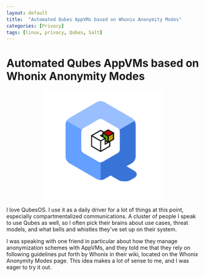 ```yaml
---
layout: default
title:  "Automated Qubes AppVMs based on Whonix Anonymity Modes"
categories: [Privacy]
tags: [linux, privacy, Qubes, Salt]
---
```


# Automated Qubes AppVMs based on Whonix Anonymity Modes

<p align="center">
  <img width="312" height="287" src="/img/Qubes_Salt_Anon.png">
</p>

I love QubesOS. I use it as a daily driver for a lot of things at this point, especially compartmentalized communications. A cluster of people I speak to use Qubes as well, so I often pick their brains about use cases, threat models, and what bells and whistles they've set up on their system.

I was speaking with one friend in particular about how they manage anonymization schemes with AppVMs, and they told me that they rely on following guidelines put forth by Whonix in their wiki, located on the Whonix Anonymity Modes page. This idea makes a lot of sense to me, and I was eager to try it out.

